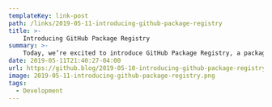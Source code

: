 ```yaml
---
templateKey: link-post
path: /links/2019-05-11-introducing-github-package-registry
title: >-
    Introducing GitHub Package Registry
summary: >-
    Today, we’re excited to introduce GitHub Package Registry, a package management service that makes it easy to publish public or private packages next to your source code. GitHub Package Registry is fully integrated with GitHub, so you can use the same search, browsing, and management tools to find and publish packages as you do for your repositories. 
date: 2019-05-11T21:40:27-04:00
url: https://github.blog/2019-05-10-introducing-github-package-registry/
image: 2019-05-11-introducing-github-package-registry.png
tags:
  - Development
---
```

